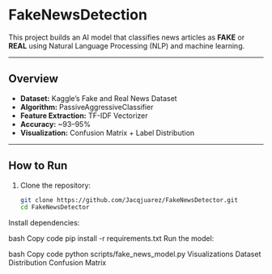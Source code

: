 # FakeNewsDetection

This project builds an AI model that classifies news articles as **FAKE** or **REAL** using Natural Language Processing (NLP) and machine learning.

---

## Overview
- **Dataset:** Kaggle’s Fake and Real News Dataset  
- **Algorithm:** PassiveAggressiveClassifier  
- **Feature Extraction:** TF-IDF Vectorizer  
- **Accuracy:** ~93–95%  
- **Visualization:** Confusion Matrix + Label Distribution  

---

## How to Run

1. Clone the repository:
   ```bash
   git clone https://github.com/Jacqjuarez/FakeNewsDetector.git
   cd FakeNewsDetector
Install dependencies:

bash
Copy code
pip install -r requirements.txt
Run the model:

bash
Copy code
python scripts/fake_news_model.py
Visualizations
 Dataset Distribution
Confusion Matrix

